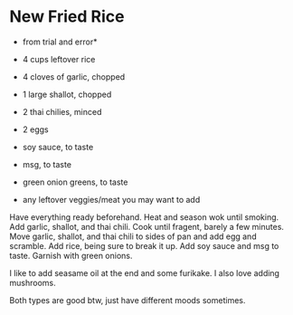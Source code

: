 # New Fried Rice

* from trial and error*

* 4 cups leftover rice
* 4 cloves of garlic, chopped
* 1 large shallot, chopped
* 2 thai chilies, minced
* 2 eggs
* soy sauce, to taste
* msg, to taste
* green onion greens, to taste
* any leftover veggies/meat you may want to add

Have everything ready beforehand. Heat and season wok until smoking. Add garlic, shallot, and thai chili. Cook until fragent, barely a few minutes. 
Move garlic, shallot, and thai chili to sides of pan and add egg and scramble. Add rice, being sure to break it up. Add soy sauce and msg to taste. Garnish with green onions.

I like to add seasame oil at the end and some furikake. I also love adding mushrooms. 

Both types are good btw, just have different moods sometimes. 
